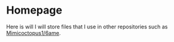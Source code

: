 # Homepage
Here is will I will store files that I use in other repositories such as [Mimicoctopus1/6ame](https://github.com/mimicoctopus1/6ame).
